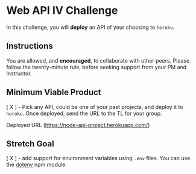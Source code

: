# Web API IV Challenge

In this challenge, you will **deploy** an API of your choosing to `heroku`.

## Instructions

You are allowed, and **encouraged**, to collaborate with other peers. Please follow the twenty-minute rule, before seeking support from your PM and Instructor.

## Minimum Viable Product

[ X ] - Pick any API, could be one of your past projects, and deploy it to `heroku`. Once deployed, send the URL to the TL for your group.

Deployed URL (https://node-api-project.herokuapp.com/)

## Stretch Goal

[ X ] - add support for environment variables using `.env` files. You can use the [dotenv](https://www.npmjs.com/package/dotenv) npm module.
